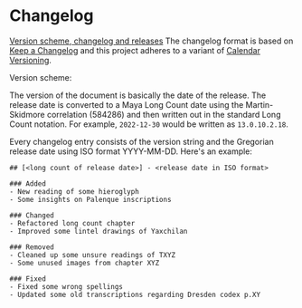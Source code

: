 # Changelog
[Version scheme, changelog and releases](documentation/releases.md)
The changelog format is based on [Keep a Changelog](http://keepachangelog.com/)
and this project adheres to a variant of [Calendar Versioning](https://calver.org/).

Version scheme:

The version of the document is basically the date of the release. 
The release date is converted to a Maya Long Count date using the Martin-Skidmore 
correlation (584286) and then written out in the standard Long Count notation.
For example, `2022-12-30` would be written as `13.0.10.2.18`.

Every changelog entry consists of the version string and the Gregorian release date 
using ISO format YYYY-MM-DD. Here's an example: 

    ## [<long count of release date>] - <release date in ISO format>
    
    ### Added
    - New reading of some hieroglyph
    - Some insights on Palenque inscriptions

    ### Changed
    - Refactored long count chapter
    - Improved some lintel drawings of Yaxchilan

    ### Removed
    - Cleaned up some unsure readings of TXYZ
    - Some unused images from chapter XYZ

    ### Fixed
    - Fixed some wrong spellings
    - Updated some old transcriptions regarding Dresden codex p.XY